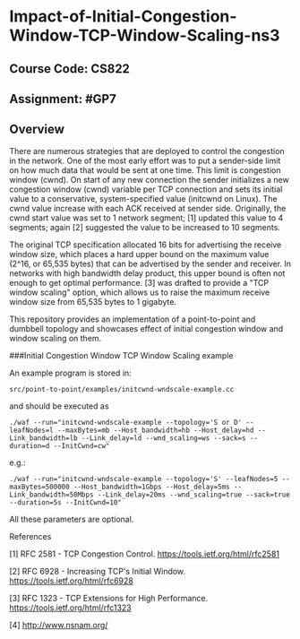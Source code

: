 # Impact-of-Initial-Congestion-Window-TCP-Window-Scaling-ns3

## Course Code: CS822

## Assignment: #GP7

## Overview

There are numerous strategies that are deployed to control the congestion in the network. One of the most early effort was to put a sender-side limit on how much data that would be sent at one time. This limit is congestion window (cwnd). On start of any new connection the sender initializes a new congestion window (cwnd) variable per TCP connection and sets its initial value to a conservative, system-specified value (initcwnd on Linux). The cwnd value increase with each ACK received at sender side. Originally, the cwnd start value was set to 1 network segment; [1] updated this value to 4 segments; again [2] suggested the value to be increased to 10 segments.

The original TCP specification allocated 16 bits for advertising the receive window size, which places a hard upper bound on the maximum value (2^16, or 65,535 bytes) that can be advertised by the sender and receiver. In networks with high bandwidth delay product, this upper bound is often not enough to get optimal performance. [3] was drafted to provide a "TCP window scaling" option, which allows us to raise the maximum receive window size from 65,535 bytes to 1 gigabyte.

This repository provides an implementation of a point-to-point and dumbbell topology and showcases effect of initial congestion window and window scaling on them.

###Initial Congestion Window TCP Window Scaling example

An example program is stored in:

`src/point-to-point/examples/initcwnd-wndscale-example.cc`

and should be executed as

`./waf --run="initcwnd-wndscale-example --topology='S or D' --leafNodes=l --maxBytes=mb --Host_bandwidth=hb --Host_delay=hd --Link_bandwidth=lb --Link_delay=ld --wnd_scaling=ws --sack=s --duration=d --InitCwnd=cw"`

e.g.:

`./waf --run="initcwnd-wndscale-example --topology='S' --leafNodes=5 --maxBytes=500000 --Host_bandwidth=1Gbps --Host_delay=5ms --Link_bandwidth=50Mbps --Link_delay=20ms --wnd_scaling=true --sack=true --duration=5s --InitCwnd=10"`

All these parameters are optional.

References

[1] RFC 2581 - TCP Congestion Control. https://tools.ietf.org/html/rfc2581

[2] RFC 6928 - Increasing TCP's Initial Window. https://tools.ietf.org/html/rfc6928

[3] RFC 1323 - TCP Extensions for High Performance. https://tools.ietf.org/html/rfc1323

[4] http://www.nsnam.org/
